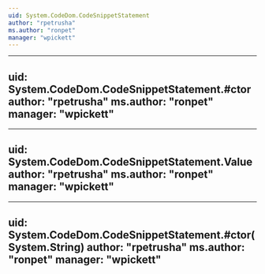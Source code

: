 ```yaml
---
uid: System.CodeDom.CodeSnippetStatement
author: "rpetrusha"
ms.author: "ronpet"
manager: "wpickett"
---
```


---
uid: System.CodeDom.CodeSnippetStatement.#ctor
author: "rpetrusha"
ms.author: "ronpet"
manager: "wpickett"
---

---
uid: System.CodeDom.CodeSnippetStatement.Value
author: "rpetrusha"
ms.author: "ronpet"
manager: "wpickett"
---

---
uid: System.CodeDom.CodeSnippetStatement.#ctor(System.String)
author: "rpetrusha"
ms.author: "ronpet"
manager: "wpickett"
---
